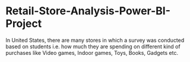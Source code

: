 # Retail-Store-Analysis-Power-BI-Project
In United States, there are many stores in which a survey was conducted based on students i.e. how much they are spending on different kind of purchases like Video games, Indoor games, Toys, Books, Gadgets etc. 
